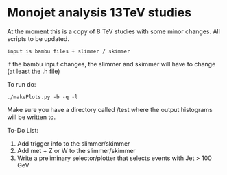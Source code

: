 # Monojet analysis 13TeV studies

At the moment this is a copy of 8 TeV studies with some minor changes. All scripts to be updated.

```
input is bambu files + slimmer / skimmer
```

if the bambu input changes, the slimmer and skimmer will have to change (at least the .h file)

To run do:
```
./makePlots.py -b -q -l
```

Make sure you have a directory called /test where the output histograms will be written to.


To-Do List:

1) Add trigger info to the slimmer/skimmer
2) Add met + Z or W to the slimmer/skimmer
3) Write a preliminary selector/plotter that selects events with Jet > 100 GeV